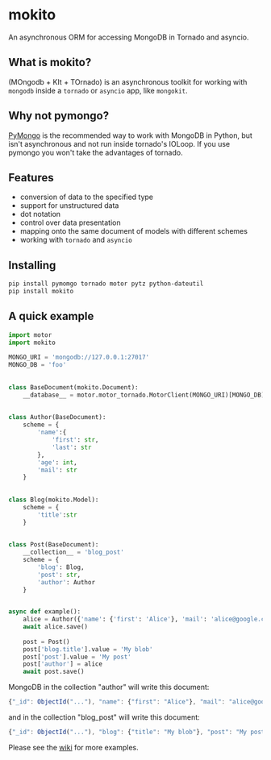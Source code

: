 # mokito
An asynchronous ORM for accessing MongoDB in Tornado and asyncio.

## What is mokito?
(MOngodb + KIt + TOrnado) is an asynchronous toolkit for working with `mongodb`
inside a `tornado` or `asyncio` app, like `mongokit`.

## Why not pymongo?
[PyMongo](http://api.mongodb.org/python/current/) is the recommended way to work with MongoDB in Python, but isn't asynchronous and not run inside tornado's IOLoop. If you use pymongo you won't take the advantages of tornado.

## Features
* conversion of data to the specified type
* support for unstructured data
* dot notation
* control over data presentation
* mapping onto the same document of models with different schemes
* working with `tornado` and `asyncio`

## Installing
```bash
pip install pymomgo tornado motor pytz python-dateutil
pip install mokito
```

## A quick example
```python
import motor
import mokito
 
MONGO_URI = 'mongodb://127.0.0.1:27017'
MONGO_DB = 'foo'
 
 
class BaseDocument(mokito.Document):
    __database__ = motor.motor_tornado.MotorClient(MONGO_URI)[MONGO_DB]
 
 
class Author(BaseDocument):
    scheme = {
        'name':{
            'first': str,
            'last': str
        },
        'age': int,
        'mail': str
    }
 
 
class Blog(mokito.Model):
    scheme = {
        'title':str
    }
 
 
class Post(BaseDocument):
    __collection__ = 'blog_post'
    scheme = {
        'blog': Blog,
        'post': str,
        'author': Author
    }
 

async def example():
    alice = Author({'name': {'first': 'Alice'}, 'mail': 'alice@google.com'})
    await alice.save()
    
    post = Post()
    post['blog.title'].value = 'My blob'
    post['post'].value = 'My post'
    post['author'] = alice
    await post.save()
```
MongoDB in the collection "author" will write this document:
```javascript
{"_id": ObjectId("..."), "name": {"first": "Alice"}, "mail": "alice@google.com"}
```
and in the collection "blog_post" will write this document:
```javascript
{"_id": ObjectId("..."), "blog": {"title": "My blob"}, "post": "My post", "author": DBRef("author", ObjectId("..."))}
```

Please see the [wiki](https://github.com/asmodius/mokito/wiki) for more examples.
